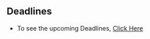 ## Deadlines
- To see the upcoming Deadlines, [Click Here](https://niloyahsan1.github.io/deadlines/)
